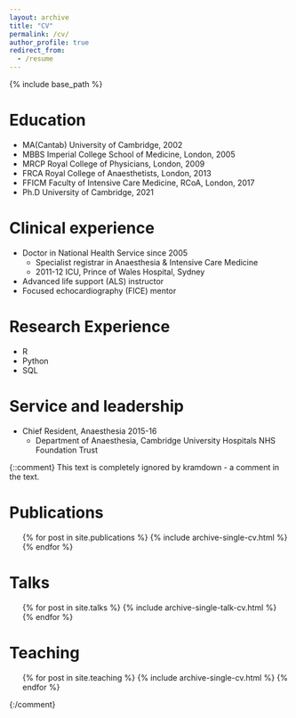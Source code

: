 ```yaml
---
layout: archive
title: "CV"
permalink: /cv/
author_profile: true
redirect_from:
  - /resume
---
```


{% include base_path %}

Education
======
* MA(Cantab) University of Cambridge, 2002
* MBBS  Imperial College School of Medicine, London, 2005
* MRCP  Royal College of Physicians, London, 2009
* FRCA  Royal College of Anaesthetists, London, 2013
* FFICM Faculty of Intensive Care Medicine, RCoA, London, 2017
* Ph.D  University of Cambridge, 2021

Clinical experience
======
* Doctor in National Health Service since 2005
  * Specialist registrar in Anaesthesia & Intensive Care Medicine
  * 2011-12 ICU, Prince of Wales Hospital, Sydney
* Advanced life support (ALS) instructor
* Focused echocardiography (FICE) mentor
 
  
Research Experience
======
* R
* Python
* SQL

  
Service and leadership
======
* Chief Resident, Anaesthesia 2015-16
  * Department of Anaesthesia, Cambridge University Hospitals NHS Foundation Trust   



{::comment}
This text is completely ignored by kramdown - a comment in the text.

Publications
======
  <ul>{% for post in site.publications %}
    {% include archive-single-cv.html %}
  {% endfor %}</ul>
  
Talks
======
  <ul>{% for post in site.talks %}
    {% include archive-single-talk-cv.html %}
  {% endfor %}</ul>
  
Teaching
======
  <ul>{% for post in site.teaching %}
    {% include archive-single-cv.html %}
  {% endfor %}</ul>

{:/comment}
